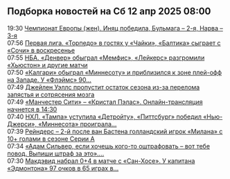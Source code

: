 <h2>Подборка новостей на Сб 12 апр 2025 08:00</h2><!--2025-04-12 19:30:00-->
<div class="rssn table">
  <span class="smaller gray hspace">19:30</span> <a class="nodecor" href="https://www.sports.ru/others/1116688672-chempionat-evropy-zhen-1-j-tur-bacziashvili-xotenashvili-czolakidu-ste.html?">Чемпионат Европы (жен). Иняц победила, Бульмага – 2-я, Нарва – 3-я</a>
</div>
<div class="rssn table">
  <span class="smaller gray hspace">07:56</span> <a class="nodecor" href="https://www.sports.ru/football/1116703304-pervaya-liga-ural-protiv-nefteximika-ufa-primet-alaniyu-v-subbotu-balt.html?">Первая лига. «Торпедо» в гостях у «Чайки», «Балтика» сыграет с «Сочи» в воскресенье</a>
</div>
<div class="rssn table">
  <span class="smaller gray hspace">07:55</span> <a class="nodecor" href="https://www.sports.ru/basketball/1116703961-nba-denver-primet-memfis-lejkers-vstretyatsya-s-xyustonom-i-drugie-mat.html?">НБА. «Денвер» обыграл «Мемфис», «Лейкерс» разгромили «Хьюстон» и другие матчи</a>
</div>
<div class="rssn table">
  <span class="smaller gray hspace">07:50</span> <a class="nodecor" href="https://www.sports.ru/hockey/1116704410-kalgari-obygral-minnesotu-i-priblizilsya-k-zone-plej-off-na-zapade-u-f.html?">«Калгари» обыграл «Миннесоту» и приблизился к зоне плей-офф на Западе. У «Флэймс» 90...</a>
</div>
<div class="rssn table">
  <span class="smaller gray hspace">07:49</span> <a class="nodecor" href="https://www.sports.ru/basketball/1116704404-dzhejlen-uells-propustit-ostatok-sezona-iz-za-pereloma-zapyastya-i-sot.html?">Джейлен Уэллс пропустит остаток сезона из-за перелома запястья и сотрясения мозга</a>
</div>
<div class="rssn table">
  <span class="smaller gray hspace">07:49</span> <a class="nodecor" href="https://www.sports.ru/football/1116704408-manchester-siti-kristal-pelas-onlajn-translyacziya-nachnetsya-v-1430.html?">«Манчестер Сити» – «Кристал Пэлас». Онлайн-трансляция начнется в 14:30</a>
</div>
<div class="rssn table">
  <span class="smaller gray hspace">07:40</span> <a class="nodecor" href="https://www.sports.ru/hockey/1116703582-nxl-tampa-sygraet-s-detrojtom-pittsburg-s-nyu-dzhersi-minnesota-protiv.html?">НХЛ. «Тампа» уступила «Детройту», «Питтсбург» победил «Нью-Джерси», «Миннесота» проиграла...</a>
</div>
<div class="rssn table">
  <span class="smaller gray hspace">07:39</span> <a class="nodecor" href="https://www.sports.ru/football/1116704402-rejnders-2-j-posle-van-bastena-gollandskij-igrok-milana-s-10-golami-v-.html?">Рейндерс – 2-й после ван Бастена голландский игрок «Милана» с 10+ голами в сезоне Серии А</a>
</div>
<div class="rssn table">
  <span class="smaller gray hspace">07:34</span> <a class="nodecor" href="https://www.sports.ru/basketball/1116704397-adam-silver-esli-xochesh-kogo-to-oshtrafovat-vot-tebe-povod-vypishi-sh.html?">«Адам Сильвер, если хочешь кого-то оштрафовать – вот тебе повод. Выпиши штраф за это»....</a>
</div>
<div class="rssn table">
  <span class="smaller gray hspace">07:30</span> <a class="nodecor" href="https://www.sports.ru/hockey/1116704401-makdevid-nabral-04-v-matche-s-san-xose-u-kapitana-edmontona-97-ochkov-.html?">Макдэвид набрал 0+4 в матче с «Сан-Хосе». У капитана «Эдмонтона» 97 очков в 65 играх в...</a>
</div>